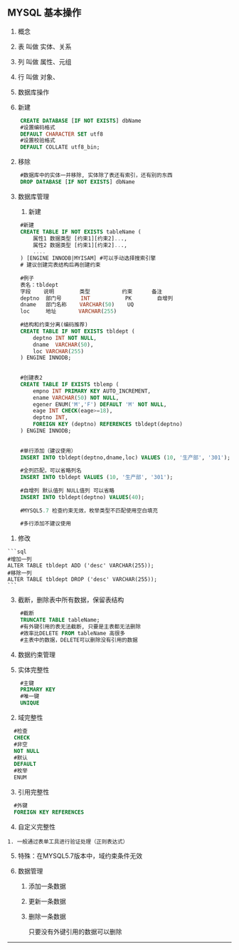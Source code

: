 ## MYSQL 基本操作

1. 概念

  1. 表 叫做 实体、关系
  2. 列 叫做 属性、元组
  3. 行 叫做 对象、

2. 数据库操作

  1. 新建

```sql
  	CREATE DATABASE [IF NOT EXISTS] dbName
  	#设置编码格式
  	DEFAULT CHARACTER SET utf8
  	#设置校验格式
  	DEFAULT COLLATE utf8_bin;
```

  2. 移除

```sql
  	#数据库中的实体一并移除, 实体除了表还有索引，还有别的东西
  	DROP DATABASE [IF NOT EXISTS] dbName
```

3. 数据库管理

   1. 新建
```sql
    #新建
    CREATE TABLE IF NOT EXISTS tableName (
        属性1 数据类型 [约束1][约束2]...,
        属性2 数据类型 [约束1][约束2]...,
        ....
    ) [ENGINE INNODB|MYISAM] #可以手动选择搜索引擎
    # 建议创建完表结构后再创建约束
    
    #例子
    表名：tbldept
    字段	  说明		类型			约束  	备注
    deptno	部门号		 INT	   	   PK        自增列
    dname	部门名称	VARCHAR(50)    UQ
    loc		地址		 VARCHAR(255)
    
    #结构和约束分离(编码推荐)
    CREATE TABLE IF NOT EXISTS tbldept (
    	deptno INT NOT NULL,
        dname  VARCHAR(50),
        loc VARCHAR(255)
    ) ENGINE INNODB;
    
    
    #创建表2
    CREATE TABLE IF EXISTS tblemp (
    	empno INT PRIMARY KEY AUTO_INCREMENT,
        ename VARCHAR(50) NOT NULL,
        egener ENUM('M','F') DEFAULT 'M' NOT NULL,
        eage INT CHECK(eage>=18),
        deptno INT,
        FOREIGN KEY (deptno) REFERENCES tbldept(deptno)
    ) ENGINE INNODB;
    
    
    #单行添加（建议使用）
    INSERT INTO tbldept(deptno,dname,loc) VALUES (10, '生产部', '301');
    
    #全列匹配，可以省略列名
    INSERT INTO tbldept VALUES (10, '生产部', '301');
    
    #自增列 默认值列 NULL值列 可以省略
    INSERT INTO tbldept(deptno) VALUES(40);
    
    #MYSQL5.7 检查约束无效，枚举类型不匹配使用空白填充
    
    #多行添加不建议使用
```
  1. 修改

  	```sql
  	#增加一列
  	ALTER TABLE tbldept ADD ('desc' VARCHAR(255));
  	#移除一列
  	ALTER TABLE tbldept DROP ('desc' VARCHAR(255));
  	```

  3. 截断，删除表中所有数据，保留表结构

```sql
  	#截断
  	TRUNCATE TABLE tableName;
  	#有外键引用的表无法截断, 只要是主表都无法删除
  	#效率比DELETE FROM tableName 高很多
  	#主表中的数据，DELETE可以删除没有引用的数据
```

4. 数据约束管理

  1. 实体完整性

```sql
    #主键
    PRIMARY KEY
    #唯一键
    UNIQUE
```

  2. 域完整性

```sql
  #检查
  CHECK
  #非空
  NOT NULL
  #默认
  DEFAULT
  #枚举
  ENUM
```

  3. 引用完整性

```sql
  #外键
  FOREIGN KEY REFERENCES
```

  4. 自定义完整性

    1. 一般通过表单工具进行验证处理（正则表达式）

  5. 特殊：在MYSQL5.7版本中，域约束条件无效

5. 数据管理

	1. 添加一条数据

	2. 更新一条数据

	3. 删除一条数据

		只要没有外键引用的数据可以删除
---
